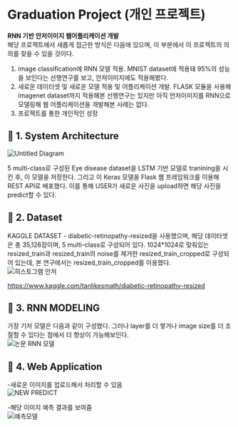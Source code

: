 # Graduation Project (개인 프로젝트)   
**RNN 기반 안저이미지 웹어플리케이션 개발**    
해당 프로젝트에서 새롭게 접근한 방식은 다음에 있으며, 이 부분에서 이 프로젝트의 의의를 찾을 수 있을 것이다.   
1) image classification에 RNN 모델 적용. MNIST dataset에 적용돼 95%의 성능을 보인다는 선행연구를 보고, 안저이미지에도 적용해봤다.   
2) 새로운 데이터셋 및 새로운 모델 적용 및 어플리케이션 개발. FLASK 모듈을 사용해 imagenet dataset까지 적용해본 선행연구는 있지만 아직 안저이미지를 RNN으로 모델링해 웹 어플리케이션을 개발해본 사례는 없다.   
3) 프로젝트를 통한 개인적인 성장      

## 📄 1. System Architecture   
![Untitled Diagram](https://user-images.githubusercontent.com/44013936/80837060-085fbe80-8c31-11ea-8fd7-dc251519957f.png)    

5 multi-class로 구성된 Eye disease dataset을 LSTM 기반 모델로 tranining을 시킨 후, 이 모델을 저장한다. 그리고 이 Keras 모델을 Flask 웹 프레임워크를 이용해 REST API로 배포했다. 이를 통해 USER가 새로운 사진을 upload하면 해당 사진을 predict할 수 있다. 

## 📄 2. Dataset   
KAGGLE DATASET - diabetic-retinopathy-resized을 사용했으며, 해당 데이터셋은 총 35,126장이며, 5 multi-class로 구성되어 있다. 1024*1024로 맞춰있는 resized_train과 resized_train의 noise를 제거한 resized_train_cropped로 구성되어 있는데, 본 연구에서는 resized_train_cropped를 이용했다.   
![히스토그램 안저](https://user-images.githubusercontent.com/44013936/80838107-36de9900-8c33-11ea-957c-c5020688466e.png)   

https://www.kaggle.com/tanlikesmath/diabetic-retinopathy-resized   

## 📄 3. RNN MODELING   
가장 기저 모델은 다음과 같이 구성했다. 그러나 layer를 더 쌓거나 image size를 더 조절할 수 있다는 점에서 더 향상이 가능해보인다.   
![논문 RNN 모델](https://user-images.githubusercontent.com/44013936/80837053-03027400-8c31-11ea-882c-dc12ded03942.PNG)   

## 📄 4. Web Application
-새로운 이미지를 업로드해서 처리할 수 있음   
![NEW PREDICT](https://user-images.githubusercontent.com/44013936/80838479-16630e80-8c34-11ea-881c-7240e4f4ba0f.png)   

-해당 이미지 예측 결과를 보여줌   
![예측모델](https://user-images.githubusercontent.com/44013936/80837045-fed65680-8c30-11ea-8701-9b73a34d2955.PNG)   
